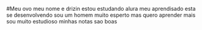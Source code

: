 #Meu ovo
meu nome e drizin
estou estudando alura
meu aprendisado esta se desenvolvendo
sou um homem  muito esperto
mas quero aprender mais
sou muito estudioso
minhas notas sao boas
